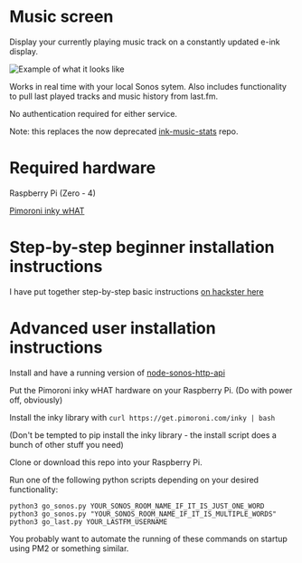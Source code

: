 # Music screen

Display your currently playing music track on a constantly updated e-ink display.

![Example of what it looks like](https://user-images.githubusercontent.com/25515609/84579142-7e744b00-adc3-11ea-8c77-584094464639.jpg)

Works in real time with your local Sonos sytem. Also includes functionality to pull last played tracks and music history from last.fm.

No authentication required for either service.

Note: this replaces the now deprecated [ink-music-stats](https://github.com/hankhank10/ink-music-stats) repo.

# Required hardware

Raspberry Pi (Zero - 4)

[Pimoroni inky wHAT](https://shop.pimoroni.com/products/inky-what?variant=21214020436051)

# Step-by-step beginner installation instructions

I have put together step-by-step basic instructions [on hackster here](https://www.hackster.io/mark-hank/currently-playing-music-on-e-ink-display-310645)

# Advanced user installation instructions

Install and have a running version of [node-sonos-http-api](https://github.com/jishi/node-sonos-http-api)

Put the Pimoroni inky wHAT hardware on your Raspberry Pi. (Do with power off, obviously)

Install the inky library with
```curl https://get.pimoroni.com/inky | bash```

(Don't be tempted to pip install the inky library - the install script does a bunch of other stuff you need)

Clone or download this repo into your Raspberry Pi.

Run one of the following python scripts depending on your desired functionality:

```
python3 go_sonos.py YOUR_SONOS_ROOM_NAME_IF_IT_IS_JUST_ONE_WORD
python3 go_sonos.py "YOUR_SONOS_ROOM_NAME_IF_IT_IS_MULTIPLE_WORDS"
python3 go_last.py YOUR_LASTFM_USERNAME
```

You probably want to automate the running of these commands on startup using PM2 or something similar.
